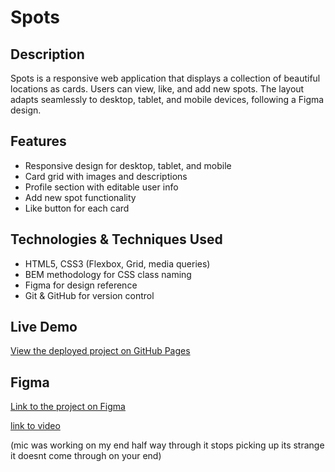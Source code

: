 # Spots

## Description

Spots is a responsive web application that displays a collection of beautiful locations as cards. Users can view, like, and add new spots. The layout adapts seamlessly to desktop, tablet, and mobile devices, following a Figma design.

## Features

- Responsive design for desktop, tablet, and mobile
- Card grid with images and descriptions
- Profile section with editable user info
- Add new spot functionality
- Like button for each card

## Technologies & Techniques Used

- HTML5, CSS3 (Flexbox, Grid, media queries)
- BEM methodology for CSS class naming
- Figma for design reference
- Git & GitHub for version control

## Live Demo

[View the deployed project on GitHub Pages](https://olaldekevin.github.io/se_project_spots/)

## Figma

[Link to the project on Figma](https://www.figma.com/file/BBNm2bC3lj8QQMHlnqRsga/Sprint-3-Project-%E2%80%94-Spots?type=design&node-id=2%3A60&mode=design&t=afgNFybdorZO6cQo-1)

[link to video](https://docs.google.com/videos/d/1boj0XsVPdNqhgPB1W8qGkDJY3NWbhw5r8WNhyGPxXjA/edit?usp=sharing)

(mic was working on my end half way through it stops picking up its strange it doesnt come through on your end)
